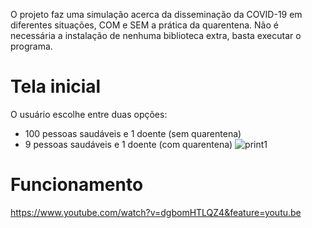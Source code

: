 O projeto faz uma simulação acerca da disseminação da COVID-19 em diferentes situações, COM e SEM a prática da quarentena.
Não é necessária a instalação de nenhuma biblioteca extra, basta executar o programa.


# Tela inicial
O usuário escolhe entre duas opções:
- 100 pessoas saudáveis e 1 doente (sem quarentena)
- 9 pessoas saudáveis e 1 doente (com quarentena)
![print1](https://user-images.githubusercontent.com/56837996/90295131-85b8e300-de5e-11ea-8c65-c91e2b77a9fd.png)

# Funcionamento
https://www.youtube.com/watch?v=dgbomHTLQZ4&feature=youtu.be
